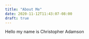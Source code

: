 ```yaml
---
title: "About Me"
date: 2020-11-12T11:43:07-08:00
draft: true
---
```


Hello my name is Christopher Adamson
